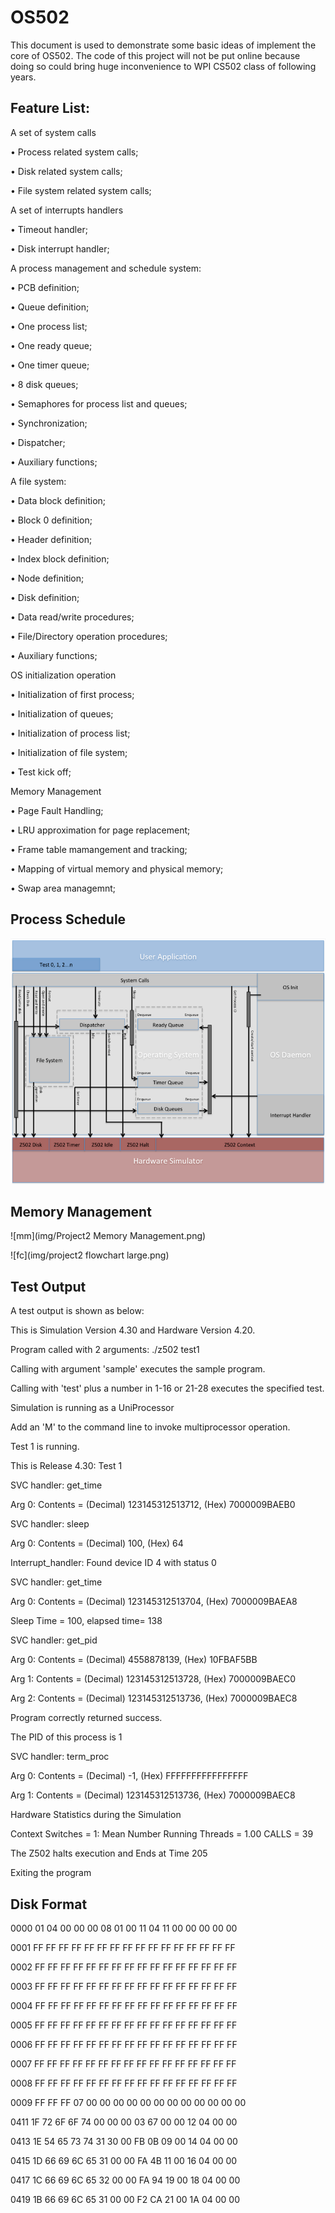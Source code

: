 # OS502

This document is used to demonstrate some basic ideas of implement the core of OS502. The code of this project will not be put online because doing so could bring huge inconvenience to WPI CS502 class of following years. 

## Feature List:
A set of system calls

• Process related system calls;


• Disk related system calls;

• File system related system calls;

A set of interrupts handlers

• Timeout handler;

• Disk interrupt handler;

A process management and schedule system:

• PCB definition;

• Queue definition;

• One process list;

• One ready queue;

• One timer queue;

• 8 disk queues;

• Semaphores for process list and queues;

• Synchronization;

• Dispatcher;

• Auxiliary functions;

A file system:

• Data block definition;

• Block 0 definition;

• Header definition;

• Index block definition;

• Node definition;

• Disk definition;

• Data read/write procedures;

• File/Directory operation procedures;

• Auxiliary functions;

OS initialization operation

• Initialization of first process;

• Initialization of queues;

• Initialization of process list;

• Initialization of file system;

• Test kick off;

Memory Management

• Page Fault Handling;

• LRU approximation for page replacement;

• Frame table mamangement and tracking;

• Mapping of virtual memory and physical memory;

• Swap area managemnt;


## Process Schedule

![process](img/process.png)

## Memory Management

![mm](img/Project2 Memory Management.png)

![fc](img/project2 flowchart large.png)


## Test Output


A test output is shown as below:



This is Simulation Version 4.30 and Hardware Version 4.20.



Program called with 2 arguments: ./z502 test1

Calling with argument 'sample' executes the sample program.

Calling with 'test' plus a number in 1-16 or 21-28 executes the specified test.

Simulation is running as a UniProcessor

Add an 'M' to the command line to invoke multiprocessor operation.



Test 1 is running.

This is Release 4.30:  Test 1

SVC handler: get_time 

Arg 0: Contents = (Decimal) 123145312513712,  (Hex) 7000009BAEB0

SVC handler: sleep    

Arg 0: Contents = (Decimal)      100,  (Hex)       64

Interrupt_handler: Found device ID 4 with status 0

SVC handler: get_time 

Arg 0: Contents = (Decimal) 123145312513704,  (Hex) 7000009BAEA8

Sleep Time = 100, elapsed time= 138

SVC handler: get_pid  

Arg 0: Contents = (Decimal) 4558878139,  (Hex) 10FBAF5BB

Arg 1: Contents = (Decimal) 123145312513728,  (Hex) 7000009BAEC0

Arg 2: Contents = (Decimal) 123145312513736,  (Hex) 7000009BAEC8

Program correctly returned success.

The PID of this process is 1

SVC handler: term_proc

Arg 0: Contents = (Decimal)       -1,  (Hex) FFFFFFFFFFFFFFFF

Arg 1: Contents = (Decimal) 123145312513736,  (Hex) 7000009BAEC8


Hardware Statistics during the Simulation

Context Switches =     1:  Mean Number Running Threads =   1.00   CALLS =    39

The Z502 halts execution and Ends at Time 205

Exiting the program


## Disk Format

0000 01 04 00 00 00 08 01 00 11 04 11 00 00 00 00 00 

0001 FF FF FF FF FF FF FF FF FF FF FF FF FF FF FF FF 

0002 FF FF FF FF FF FF FF FF FF FF FF FF FF FF FF FF 

0003 FF FF FF FF FF FF FF FF FF FF FF FF FF FF FF FF 

0004 FF FF FF FF FF FF FF FF FF FF FF FF FF FF FF FF 

0005 FF FF FF FF FF FF FF FF FF FF FF FF FF FF FF FF 

0006 FF FF FF FF FF FF FF FF FF FF FF FF FF FF FF FF 

0007 FF FF FF FF FF FF FF FF FF FF FF FF FF FF FF FF 

0008 FF FF FF FF FF FF FF FF FF FF FF FF FF FF FF FF 

0009 FF FF FF 07 00 00 00 00 00 00 00 00 00 00 00 00 

0411 1F 72 6F 6F 74 00 00 00 03 67 00 00 12 04 00 00 

0413 1E 54 65 73 74 31 30 00 FB 0B 09 00 14 04 00 00 

0415 1D 66 69 6C 65 31 00 00 FA 4B 11 00 16 04 00 00 

0417 1C 66 69 6C 65 32 00 00 FA 94 19 00 18 04 00 00 

0419 1B 66 69 6C 65 31 00 00 F2 CA 21 00 1A 04 00 00 

